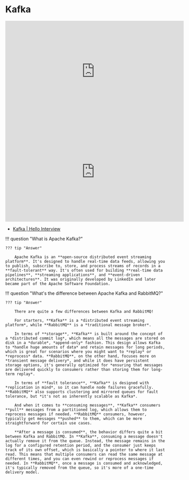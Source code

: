 # Kafka

<iframe width="560" height="315" src="https://www.youtube.com/embed/DU8o-OTeoCc?si=RA3p-h8q6szboXDY" title="YouTube video player" frameborder="0" allow="accelerometer; autoplay; clipboard-write; encrypted-media; gyroscope; picture-in-picture; web-share" referrerpolicy="strict-origin-when-cross-origin" allowfullscreen></iframe>

<iframe width="560" height="315" src="https://www.youtube.com/embed/Ajz6dBp_EB4?si=aPS8eQXJjfnBKjW9" title="YouTube video player" frameborder="0" allow="accelerometer; autoplay; clipboard-write; encrypted-media; gyroscope; picture-in-picture; web-share" referrerpolicy="strict-origin-when-cross-origin" allowfullscreen></iframe>

- [Kafka | Hello Interview](https://www.hellointerview.com/learn/system-design/deep-dives/kafka)

!!! question "What is Apache Kafka?"

    ??? tip "Answer"

        Apache Kafka is an **open-source distributed event streaming platform**. It's designed to handle real-time data feeds, allowing you to publish, subscribe to, store, and process streams of records in a **fault-tolerant** way. It's often used for building **real-time data pipelines**, **streaming applications**, and **event-driven architectures**. It was originally developed by LinkedIn and later became part of the Apache Software Foundation.


!!! question "What's the difference between Apache Kafka and RabbitMQ?"

    ??? tip "Answer"

        There are quite a few differences between Kafka and RabbitMQ!

        For starters, **Kafka** is a *distributed event streaming platform*, while **RabbitMQ** is a *traditional message broker*.

        In terms of **storage**, **Kafka** is built around the concept of a *distributed commit log*, which means all the messages are stored on disk in a *durable*, *append-only* fashion. This design allows Kafka to *handle huge amounts of data* and retain messages for long periods, which is great for scenarios where you might want to *replay* or *reprocess* data. **RabbitMQ**, on the other hand, focuses more on *transient message delivery*, and while it does have persistent storage options, it's generally optimized for *ensuring that messages are delivered quickly to consumers rather than storing them for long-term replay*.

        In terms of **fault tolerance**, **Kafka** is designed with *replication in mind*, so it can handle node failures gracefully. **RabbitMQ** also supports clustering and mirrored queues for fault tolerance, but *it's not as inherently scalable as Kafka*.

        And when it comes to **consuming messages**, **Kafka** consumers **pull** messages from a partitioned log, which allows them to reprocess messages if needed. **RabbitMQ** consumers, however, typically get messages **pushed** to them, which can be more straightforward for certain use cases.

        **After a message is consumed**, the behavior differs quite a bit between Kafka and RabbitMQ. In **Kafka**, consuming a message doesn't actually remove it from the queue. Instead, the message remains in the log for a configured retention period, and the consumer just keeps track of its own offset, which is basically a pointer to where it last read. This means that multiple consumers can read the same message at different times, and you can even rewind or reprocess messages if needed. In **RabbitMQ**, once a message is consumed and acknowledged, it's typically removed from the queue, so it's more of a one-time delivery model.

